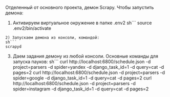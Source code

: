 Отделенный от основного проекта, демон Scrapy.
Чтобы запустить демона:
1) Активируем виртуальное окружение в папке .env2
sh```
source .env2/bin/activate
```
2) Запускаем демона из консоли, командой: 
sh```
scrapyd
```
3) Даем задания демону из любой консоли.
Основные команды для запуска пауков:
sh```
curl http://localhost:6800/schedule.json -d project=parsers -d spider=yandex -d django_task_id=1 -d query=cat -d pages=2
curl http://localhost:6800/schedule.json -d project=parsers -d spider=google -d django_task_id=1 -d query=cat -d pages=2
curl http://localhost:6800/schedule.json -d project=parsers -d spider=instagram -d django_task_id=1 -d query=cat -d pages=2
```